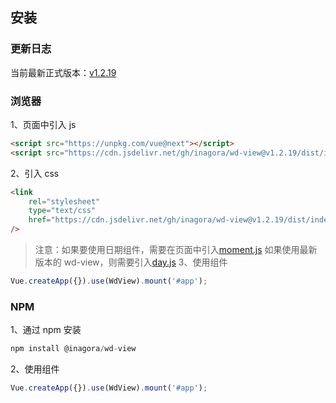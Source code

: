 ## 安装

### 更新日志

当前最新正式版本：[v1.2.19](https://github.com/inagora/wd-view/releases/tag/v1.2.19)

### 浏览器

1、页面中引入 js

```html
<script src="https://unpkg.com/vue@next"></script>
<script src="https://cdn.jsdelivr.net/gh/inagora/wd-view@v1.2.19/dist/index.js"></script>
```

2、引入 css

```html
<link
	rel="stylesheet"
	type="text/css"
	href="https://cdn.jsdelivr.net/gh/inagora/wd-view@v1.2.19/dist/index.css"
/>
```

> 注意：如果要使用日期组件，需要在页面中引入[moment.js](http://momentjs.cn/)
> 如果使用最新版本的 wd-view，则需要引入[day.js](https://day.js.org/)
> 3、使用组件

```javascript
Vue.createApp({}).use(WdView).mount('#app');
```

### NPM

1、通过 npm 安装

```javascript
npm install @inagora/wd-view
```

2、使用组件

```javascript
Vue.createApp({}).use(WdView).mount('#app');
```

